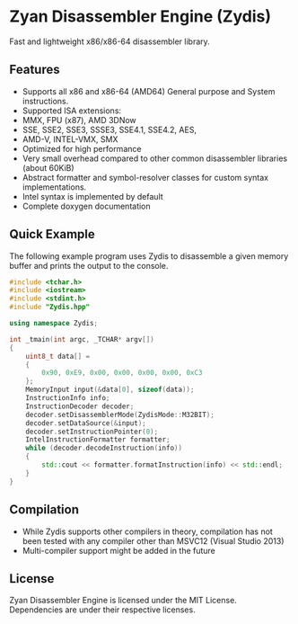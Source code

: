 Zyan Disassembler Engine (Zydis)
==================================

Fast and lightweight x86/x86-64 disassembler library.

## Features ##

- Supports all x86 and x86-64 (AMD64) General purpose and System instructions.
- Supported ISA extensions:
 - MMX, FPU (x87), AMD 3DNow
 - SSE, SSE2, SSE3, SSSE3, SSE4.1, SSE4.2, AES,
 - AMD-V, INTEL-VMX, SMX
- Optimized for high performance
- Very small overhead compared to other common disassembler libraries (about 60KiB)
- Abstract formatter and symbol-resolver classes for custom syntax implementations.
 - Intel syntax is implemented by default
- Complete doxygen documentation

## Quick Example ##

The following example program uses Zydis to disassemble a given memory buffer and prints the output to the console.

```C++
#include <tchar.h>
#include <iostream>
#include <stdint.h>
#include "Zydis.hpp"

using namespace Zydis;

int _tmain(int argc, _TCHAR* argv[])
{
    uint8_t data[] =
    {
        0x90, 0xE9, 0x00, 0x00, 0x00, 0x00, 0xC3
    };
    MemoryInput input(&data[0], sizeof(data));
    InstructionInfo info;
    InstructionDecoder decoder;
    decoder.setDisassemblerMode(ZydisMode::M32BIT);
    decoder.setDataSource(&input);
    decoder.setInstructionPointer(0);
    IntelInstructionFormatter formatter;
    while (decoder.decodeInstruction(info))
    {
        std::cout << formatter.formatInstruction(info) << std::endl;
    }
}
```

## Compilation ##
 
- While Zydis supports other compilers in theory, compilation has not been tested with any compiler other than MSVC12 (Visual Studio 2013)
- Multi-compiler support might be added in the future
 
## License ##
Zyan Disassembler Engine is licensed under the MIT License. Dependencies are under their respective licenses.
